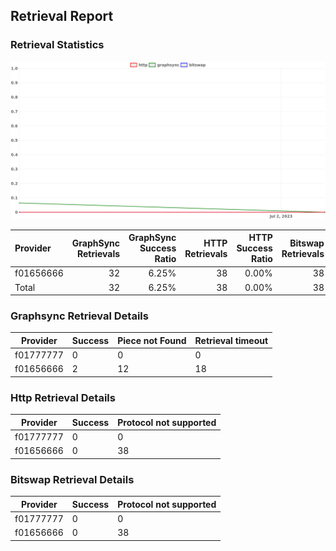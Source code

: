 ## Retrieval Report
### Retrieval Statistics
<img src="https://raw.githubusercontent.com/data-preservation-programs/filplus-checker-assets/main/filecoin-project/filecoin-plus-large-datasets/issues/1051/1688350953918.png"/>

| Provider  | GraphSync Retrievals | GraphSync Success Ratio | HTTP Retrievals | HTTP Success Ratio | Bitswap Retrievals | Bitswap Success Ratio |
| :-------- | -------------------: | ----------------------: | --------------: | -----------------: | -----------------: | --------------------: |
| f01656666 |                   32 |                   6.25% |              38 |              0.00% |                 38 |                 0.00% |
| Total     |                   32 |                   6.25% |              38 |              0.00% |                 38 |                 0.00% |

### Graphsync Retrieval Details
| Provider  | Success | Piece not Found | Retrieval timeout |
| --------- | ------- | --------------- | ----------------- |
| f01777777 | 0       | 0               | 0                 |
| f01656666 | 2       | 12              | 18                |

### Http Retrieval Details
| Provider  | Success | Protocol not supported |
| --------- | ------- | ---------------------- |
| f01777777 | 0       | 0                      |
| f01656666 | 0       | 38                     |

### Bitswap Retrieval Details
| Provider  | Success | Protocol not supported |
| --------- | ------- | ---------------------- |
| f01777777 | 0       | 0                      |
| f01656666 | 0       | 38                     |
